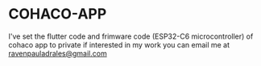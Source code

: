 # COHACO-APP
I've set the flutter code and frimware code (ESP32-C6 microcontroller) of cohaco app to private if interested in my work you can email me at ravenpauladrales@gmail.com

